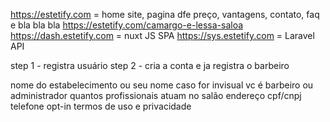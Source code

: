 https://estetify.com = home site, pagina dfe preço, vantagens, contato, faq e bla bla bla
https://estetify.com/camargo-e-lessa-saloa
https://dash.estetify.com = nuxt JS SPA
https://sys.estetify.com = Laravel API



step 1 - registra usuário
step 2 - cria a conta e ja registra o barbeiro

nome do estabelecimento ou seu nome caso for invisual
vc é barbeiro ou administrador
quantos profissionais atuam no salão
endereço
cpf/cnpj
telefone
opt-in
termos de uso e privacidade